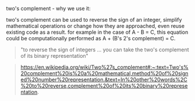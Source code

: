 two's complement - why we use it:

two's complement can be used to reverse the sign of an integer, simplify mathematical operations or change how they are approached, even reuse existing code as a result. for example in the case of A - B = C, this equation could be computationally performed as A + (B's 2's complement) = C. 


>"to reverse the sign of integers ... you can take the two's complement of its binary representation" 

>https://en.wikipedia.org/wiki/Two%27s_complement#:~:text=Two's%20complement%20is%20a%20mathematical,method%20of%20signed%20number%20representation.&text=In%20other%20words%2C%20to%20reverse,complement%20of%20its%20binary%20representation.
